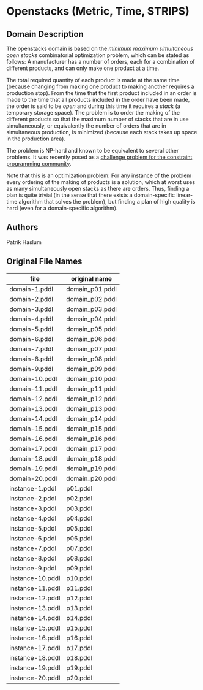 # Openstacks (Metric, Time, STRIPS)

## Domain Description

The openstacks domain is based on the *minimum maximum simultaneous open stacks* combinatorial optimization problem, which can be stated as follows:
A manufacturer has a number of orders, each for a combination of different products, and can only make one product at a time.

The total required quantity of each product is made at the same time (because changing from making one product to making another requires a production stop).
From the time that the first product included in an order is made to the time that all products included in the order have
been made, the order is said to be *open* and during this time it requires a *stack* (a temporary storage space).
The problem is to order the making of the different products so that the maximum number of stacks that are in use simultaneously, or equivalently the number of orders that are in simultaneous production, is minimized (because each stack takes up space in the production area).

The problem is NP-hard and known to be equivalent to several other problems.
It was recently posed as a [challenge problem for the constraint programming community](http://www.dcs.st-and.ac.uk/~ipg/challenge/).

Note that this is an optimization problem:
For any instance of the problem every ordering of the making of products is a solution, which at worst uses as many simultaneously open stacks as there are orders.
Thus, finding a plan is quite trivial (in the sense that there exists a domain-specific linear-time algorithm that solves the problem), but finding a plan of high quality is hard (even for a domain-specific algorithm).

## Authors

Patrik Haslum

## Original File Names

| file             | original name   |
|------------------|-----------------|
| domain-1.pddl    | domain_p01.pddl |
| domain-2.pddl    | domain_p02.pddl |
| domain-3.pddl    | domain_p03.pddl |
| domain-4.pddl    | domain_p04.pddl |
| domain-5.pddl    | domain_p05.pddl |
| domain-6.pddl    | domain_p06.pddl |
| domain-7.pddl    | domain_p07.pddl |
| domain-8.pddl    | domain_p08.pddl |
| domain-9.pddl    | domain_p09.pddl |
| domain-10.pddl   | domain_p10.pddl |
| domain-11.pddl   | domain_p11.pddl |
| domain-12.pddl   | domain_p12.pddl |
| domain-13.pddl   | domain_p13.pddl |
| domain-14.pddl   | domain_p14.pddl |
| domain-15.pddl   | domain_p15.pddl |
| domain-16.pddl   | domain_p16.pddl |
| domain-17.pddl   | domain_p17.pddl |
| domain-18.pddl   | domain_p18.pddl |
| domain-19.pddl   | domain_p19.pddl |
| domain-20.pddl   | domain_p20.pddl |
| instance-1.pddl  | p01.pddl        |
| instance-2.pddl  | p02.pddl        |
| instance-3.pddl  | p03.pddl        |
| instance-4.pddl  | p04.pddl        |
| instance-5.pddl  | p05.pddl        |
| instance-6.pddl  | p06.pddl        |
| instance-7.pddl  | p07.pddl        |
| instance-8.pddl  | p08.pddl        |
| instance-9.pddl  | p09.pddl        |
| instance-10.pddl | p10.pddl        |
| instance-11.pddl | p11.pddl        |
| instance-12.pddl | p12.pddl        |
| instance-13.pddl | p13.pddl        |
| instance-14.pddl | p14.pddl        |
| instance-15.pddl | p15.pddl        |
| instance-16.pddl | p16.pddl        |
| instance-17.pddl | p17.pddl        |
| instance-18.pddl | p18.pddl        |
| instance-19.pddl | p19.pddl        |
| instance-20.pddl | p20.pddl        |
